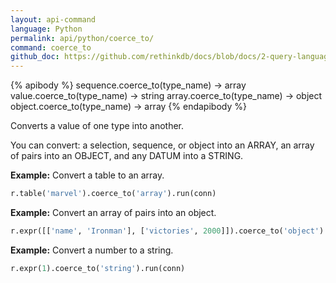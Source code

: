 ```yaml
---
layout: api-command 
language: Python
permalink: api/python/coerce_to/
command: coerce_to
github_doc: https://github.com/rethinkdb/docs/blob/docs/2-query-language/api/python/control-structures/coerce_to.md
---
```


{% apibody %}
sequence.coerce_to(type_name) &rarr; array
value.coerce_to(type_name) &rarr; string
array.coerce_to(type_name) &rarr; object
object.coerce_to(type_name) &rarr; array
{% endapibody %}

Converts a value of one type into another. 

You can convert: a selection, sequence, or object into an ARRAY, an array of pairs into an OBJECT, and any DATUM into a STRING.

__Example:__ Convert a table to an array.

```py
r.table('marvel').coerce_to('array').run(conn)
```

__Example:__ Convert an array of pairs into an object.

```py
r.expr([['name', 'Ironman'], ['victories', 2000]]).coerce_to('object').run(conn)
```


__Example:__ Convert a number to a string.

```py
r.expr(1).coerce_to('string').run(conn)
```

